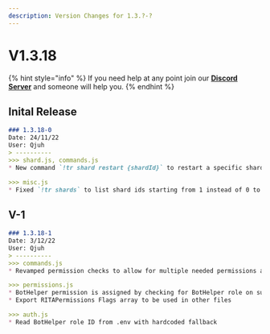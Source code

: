 ```yaml
---
description: Version Changes for 1.3.?-?
---
```


# V1.3.18

{% hint style="info" %}
If you need help at any point join our [**Discord Server**](https://discord.gg/mgNR64R) and someone will help you.
{% endhint %}

## Inital Release

```markdown
### 1.3.18-0
Date: 24/11/22
User: Qjuh
> ----------
>>> shard.js, commands.js
* New command `!tr shard restart {shardId}` to restart a specific shard

>>> misc.js
* Fixed `!tr shards` to list shard ids starting from 1 instead of 0 to be in line with `!tr check` and `!tr proc`
```

## V-1

```markdown
### 1.3.18-1
Date: 3/12/22
User: Qjuh
> ----------
>>> commands.js
* Revamped permission checks to allow for multiple needed permissions as well as seperate alternatives, like being BotHelper or being Admin with Casual Tier subscription

>>> permissions.js
* BotHelper permission is assigned by checking for BotHelper role on support server now
* Export RITAPermissions Flags array to be used in other files

>>> auth.js
* Read BotHelper role ID from .env with hardcoded fallback
```
